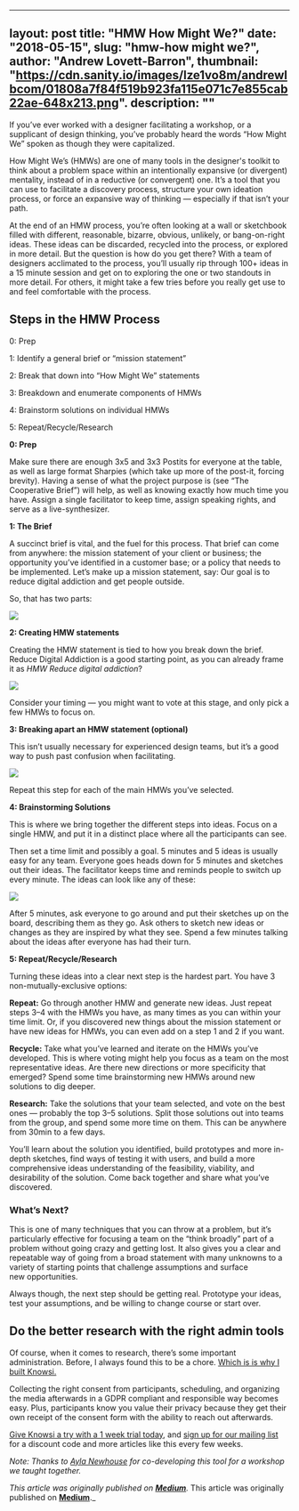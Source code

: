 
---
layout: post
title: "HMW How Might We?"
date: "2018-05-15",
slug: "hmw-how might we?",
author: "Andrew Lovett-Barron",
thumbnail: "https://cdn.sanity.io/images/lze1vo8m/andrewlbcom/01808a7f84f519b923fa115e071c7e855cab22ae-648x213.png".
description: ""
---

If you’ve ever worked with a designer facilitating a workshop, or a supplicant of design thinking, you’ve probably heard the words “How Might We” spoken as though they were capitalized.

How Might We’s (HMWs) are one of many tools in the designer's toolkit to think about a problem space within an intentionally expansive (or divergent) mentality, instead of in a reductive (or convergent) one. It’s a tool that you can use to facilitate a discovery process, structure your own ideation process, or force an expansive way of thinking — especially if that isn’t your path.

At the end of an HMW process, you’re often looking at a wall or sketchbook filled with different, reasonable, bizarre, obvious, unlikely, or bang-on-right ideas. These ideas can be discarded, recycled into the process, or explored in more detail. But the question is how do you get there? With a team of designers acclimated to the process, you’ll usually rip through 100+ ideas in a 15 minute session and get on to exploring the one or two standouts in more detail. For others, it might take a few tries before you really get use to and feel comfortable with the process.

## **Steps in the HMW Process**

0: Prep

1: Identify a general brief or “mission statement”

2: Break that down into “How Might We” statements

3: Breakdown and enumerate components of HMWs

4: Brainstorm solutions on individual HMWs

5: Repeat/Recycle/Research

**0: Prep**

Make sure there are enough 3x5 and 3x3 Postits for everyone at the table, as well as large format Sharpies (which take up more of the post-it, forcing brevity). Having a sense of what the project purpose is (see “The Cooperative Brief”) will help, as well as knowing exactly how much time you have. Assign a single facilitator to keep time, assign speaking rights, and serve as a live-synthesizer.

**1: The Brief**

A succinct brief is vital, and the fuel for this process. That brief can come from anywhere: the mission statement of your client or business; the opportunity you’ve identified in a customer base; or a policy that needs to be implemented. Let’s make up a mission statement, say: Our goal is to reduce digital addiction and get people outside.

So, that has two parts:



![](https://cdn.sanity.io/images/lze1vo8m/andrewlbcom/047067af69d7391f9654dc1e00986e84e3673d7c-456x150.png)

  
**2: Creating HMW statements**

Creating the HMW statement is tied to how you break down the brief. Reduce Digital Addiction is a good starting point, as you can already frame it as _HMW Reduce digital addiction_?

  


![](https://cdn.sanity.io/images/lze1vo8m/andrewlbcom/48c1440fad78fd3ab8eed4593581072352d1fcf6-699x720.png)

Consider your timing — you might want to vote at this stage, and only pick a few HMWs to focus on.

**3: Breaking apart an HMW statement (optional)**

This isn’t usually necessary for experienced design teams, but it’s a good way to push past confusion when facilitating.



![](https://cdn.sanity.io/images/lze1vo8m/andrewlbcom/f568f68b627859473b1a4fa7c4ed5a0cc565ab6a-702x549.png)

Repeat this step for each of the main HMWs you’ve selected.

**4: Brainstorming Solutions**

This is where we bring together the different steps into ideas. Focus on a single HMW, and put it in a distinct place where all the participants can see.

Then set a time limit and possibly a goal. 5 minutes and 5 ideas is usually easy for any team. Everyone goes heads down for 5 minutes and sketches out their ideas. The facilitator keeps time and reminds people to switch up every minute. The ideas can look like any of these:



![](https://cdn.sanity.io/images/lze1vo8m/andrewlbcom/01808a7f84f519b923fa115e071c7e855cab22ae-648x213.png)

After 5 minutes, ask everyone to go around and put their sketches up on the board, describing them as they go. Ask others to sketch new ideas or changes as they are inspired by what they see. Spend a few minutes talking about the ideas after everyone has had their turn.

**5: Repeat/Recycle/Research**

Turning these ideas into a clear next step is the hardest part. You have 3 non-mutually-exclusive options:

**Repeat:** Go through another HMW and generate new ideas. Just repeat steps 3–4 with the HMWs you have, as many times as you can within your time limit. Or, if you discovered new things about the mission statement or have new ideas for HMWs, you can even add on a step 1 and 2 if you want.

**Recycle:** Take what you’ve learned and iterate on the HMWs you’ve developed. This is where voting might help you focus as a team on the most representative ideas. Are there new directions or more specificity that emerged? Spend some time brainstorming new HMWs around new solutions to dig deeper.

**Research:** Take the solutions that your team selected, and vote on the best ones — probably the top 3–5 solutions. Split those solutions out into teams from the group, and spend some more time on them. This can be anywhere from 30min to a few days.

You’ll learn about the solution you identified, build prototypes and more in-depth sketches, find ways of testing it with users, and build a more comprehensive ideas understanding of the feasibility, viability, and desirability of the solution. Come back together and share what you’ve discovered.

### **What’s Next?**

This is one of many techniques that you can throw at a problem, but it’s particularly effective for focusing a team on the “think broadly” part of a problem without going crazy and getting lost. It also gives you a clear and repeatable way of going from a broad statement with many unknowns to a variety of starting points that challenge assumptions and surface  
new opportunities.

Always though, the next step should be getting real. Prototype your ideas, test your assumptions, and be willing to change course or start over.

## Do the better research with the right admin tools

Of course, when it comes to research, there’s some important administration. Before, I always found this to be a chore. [Which is is why I built Knowsi.](https://www.knowsi.com/)

Collecting the right consent from participants, scheduling, and organizing the media afterwards in a GDPR compliant and responsible way becomes easy. Plus, participants know you value their privacy because they get their own receipt of the consent form with the ability to reach out afterwards.

[Give Knowsi a try with a 1 week trial today](https://www.knowsi.com/join), and [sign up for our mailing list](https://www.knowsi.com/?mail=true) for a discount code and more articles like this every few weeks.



  
_Note: Thanks to_ [_Ayla Newhouse_](https://medium.com/u/d3670aea1173?source=post_page-----c04423a4437d--------------------------------) _for co-developing this tool for a workshop we taught together._

_This article was originally published on [**Medium**](https://medium.com/knowsi/hmw-how-might-we-c04423a4437d)._
This article was originally published on [**Medium**](https://medium.com/knowsi/hmw-how-might-we-c04423a4437d)._
